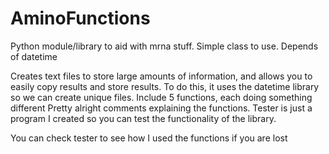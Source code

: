 # AminoFunctions
Python module/library to aid with mrna stuff. Simple class to use. Depends of datetime

Creates text files to store large amounts of information, and allows you to easily copy results and store results. To do this, it uses the datetime library so we can create unique files.
Include 5 functions, each doing something different
Pretty alright comments explaining the functions. Tester is just a program I created so you can test the functionality of the library.

You can check tester to see how I used the functions if you are lost
